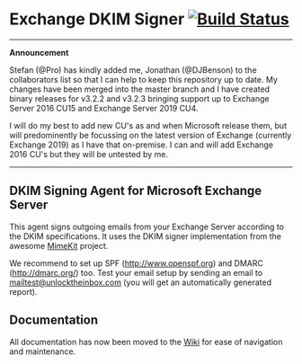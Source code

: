﻿Exchange DKIM Signer [![Build Status](https://travis-ci.org/Pro/dkim-exchange.png?branch=master)](https://travis-ci.org/Pro/dkim-exchange)
=============

-----------------------------------------------------------------------------------------------------------------------

**Announcement**

Stefan (@Pro) has kindly added me, Jonathan (@DJBenson) to the collaborators list so that I can help to keep this repository up to date. My changes have been merged into the master branch and I have created binary releases for v3.2.2 and v3.2.3 bringing support up to Exchange Server 2016 CU15 and Exchange Server 2019 CU4.

I will do my best to add new CU's as and when Microsoft release them, but will predominently be focussing on the latest version of Exchange (currently Exchange 2019) as I have that on-premise. I can and will add Exchange 2016 CU's but they will be untested by me.

-----------------------------------------------------------------------------------------------------------------------

## DKIM Signing Agent for Microsoft Exchange Server

This agent signs outgoing emails from your Exchange Server according to the DKIM specifications. It uses the DKIM signer implementation from the awesome [MimeKit](https://github.com/jstedfast/MimeKit) project.

We recommend to set up SPF (http://www.openspf.org) and DMARC (http://dmarc.org/) too. Test your email setup by sending an email to mailtest@unlocktheinbox.com (you will get an automatically generated report).

## Documentation

All documentation has now been moved to the [Wiki](https://github.com/Pro/dkim-exchange/wiki) for ease of navigation and maintenance.
